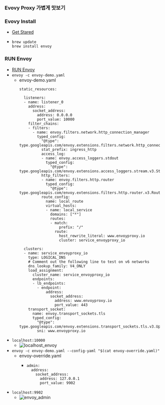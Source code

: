 ### Evovy Proxy 가볍게 맛보기

### Evovy Install
- [Get Stared](https://www.envoyproxy.io/docs/envoy/v1.22.2/start/install)
- ```
  brew update
  brew install envoy
  ```
  
### RUN Envoy
- [RUN Envoy](https://www.envoyproxy.io/docs/envoy/v1.22.2/start/quick-start/run-envoy)
- `envoy -c envoy-demo.yaml`
  - envoy-demo.yaml
      ```
      static_resources:
    
        listeners:
        - name: listener_0
          address:
            socket_address:
              address: 0.0.0.0
              port_value: 10000
          filter_chains:
          - filters:
            - name: envoy.filters.network.http_connection_manager
              typed_config:
                "@type": type.googleapis.com/envoy.extensions.filters.network.http_connection_manager.v3.HttpConnectionManager
                stat_prefix: ingress_http
                access_log:
                - name: envoy.access_loggers.stdout
                  typed_config:
                    "@type": type.googleapis.com/envoy.extensions.access_loggers.stream.v3.StdoutAccessLog
                http_filters:
                - name: envoy.filters.http.router
                  typed_config:
                    "@type": type.googleapis.com/envoy.extensions.filters.http.router.v3.Router
                route_config:
                  name: local_route
                  virtual_hosts:
                  - name: local_service
                    domains: ["*"]
                    routes:
                    - match:
                        prefix: "/"
                      route:
                        host_rewrite_literal: www.envoyproxy.io
                        cluster: service_envoyproxy_io
    
        clusters:
        - name: service_envoyproxy_io
          type: LOGICAL_DNS
          # Comment out the following line to test on v6 networks
          dns_lookup_family: V4_ONLY
          load_assignment:
            cluster_name: service_envoyproxy_io
            endpoints:
            - lb_endpoints:
              - endpoint:
                  address:
                    socket_address:
                      address: www.envoyproxy.io
                      port_value: 443
          transport_socket:
            name: envoy.transport_sockets.tls
            typed_config:
              "@type": type.googleapis.com/envoy.extensions.transport_sockets.tls.v3.UpstreamTlsContext
              sni: www.envoyproxy.io
      ```
- `localhost:10000`
  - ![localhost_envoy](https://user-images.githubusercontent.com/63401132/177318754-188465a3-189a-4768-80ef-db87510b3fba.jpeg)
- `envoy -c envoy-demo.yaml --config-yaml "$(cat envoy-override.yaml)"`
  - envoy-override.yaml
    - ```
      admin:
        address:
          socket_address:
            address: 127.0.0.1
            port_value: 9902
      ```
- `localhost:9902`
  - ![envoy_admin](https://user-images.githubusercontent.com/63401132/177319541-5a728520-59cb-4321-82ae-da29a9c9c3d3.jpeg)